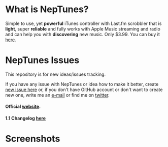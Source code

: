 # What is NepTunes?

Simple</strong> to use, yet <strong>powerful</strong> iTunes controller with Last.fm scrobbler that is <strong>light</strong>, super <strong>reliable</strong> and fully works with Apple Music streaming and radio and can help you with <strong>discovering</strong> new music. Only $3.99.
You can buy it [here](https://itunes.apple.com/us/app/neptunes-minimalistic-last.fm/id1006739057?mt=12&at=1010l3j7).

# NepTunes Issues
This repository is for new ideas/issues tracking.

If you have any issue with NepTunes or idea how to make it better, create [new issue here](https://github.com/rurza/NepTunes-Issues/issues/new) or, if you don't have GitHub account or don't want to create new one, write me an [e-mail](mailto:adam@micropixels.pl) or find me on [twitter](https://twitter.com/rurza).


#### Official [website](http://micropixels.pl/neptunes/).

#### 1.1 Changelog [here](http://blog.micropixels.pl/blog/NepTunes-1.1-Changelog)

# Screenshots

